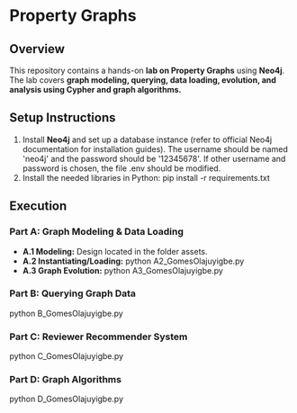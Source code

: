 # Property Graphs

## Overview
This repository contains a hands-on **lab on Property Graphs** using **Neo4j**. The lab covers **graph modeling, querying, data loading, evolution, and analysis using Cypher and graph algorithms.**

## Setup Instructions
1. Install **Neo4j** and set up a database instance (refer to official Neo4j documentation for installation guides). The username should be named 'neo4j' and the password should be '12345678'. If other username and password is chosen, the file .env should be modified. 
2. Install the needed libraries in Python: pip install -r requirements.txt

## Execution
### **Part A: Graph Modeling & Data Loading**
- **A.1 Modeling:** Design located in the folder assets.
- **A.2 Instantiating/Loading:** python A2_GomesOlajuyigbe.py
- **A.3 Graph Evolution:** python A3_GomesOlajuyigbe.py

### **Part B: Querying Graph Data**
python B_GomesOlajuyigbe.py

### **Part C: Reviewer Recommender System**
python C_GomesOlajuyigbe.py

### **Part D: Graph Algorithms**
python D_GomesOlajuyigbe.py

